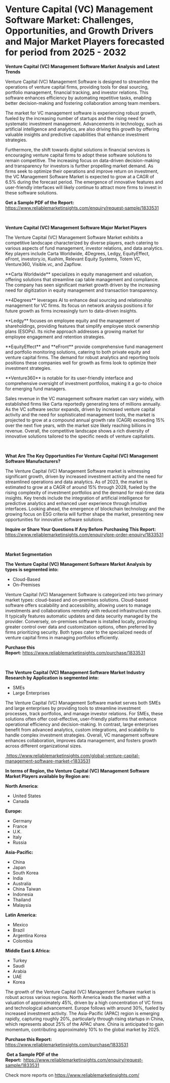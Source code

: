 <p><h1>Venture Capital (VC) Management Software Market: Challenges, Opportunities, and Growth Drivers and Major Market Players forecasted for period from 2025 - 2032</h1></p><p><strong>Venture Capital (VC) Management Software Market Analysis and Latest Trends</strong></p>
<p><p>Venture Capital (VC) Management Software is designed to streamline the operations of venture capital firms, providing tools for deal sourcing, portfolio management, financial tracking, and investor relations. This software enhances efficiency by automating repetitive tasks, enabling better decision-making and fostering collaboration among team members. </p><p>The market for VC management software is experiencing robust growth, fueled by the increasing number of startups and the rising need for systematic investment management. Advancements in technology, such as artificial intelligence and analytics, are also driving this growth by offering valuable insights and predictive capabilities that enhance investment strategies. </p><p>Furthermore, the shift towards digital solutions in financial services is encouraging venture capital firms to adopt these software solutions to remain competitive. The increasing focus on data-driven decision-making and transparency for investors is further propelling market demand. As firms seek to optimize their operations and improve return on investment, the VC Management Software Market is expected to grow at a CAGR of 6.5% during the forecast period. The emergence of innovative features and user-friendly interfaces will likely continue to attract more firms to invest in these software solutions.</p></p>
<p><strong>Get a Sample PDF of the Report:&nbsp;</strong> <a href="https://www.reliablemarketinsights.com/enquiry/request-sample/1833531?utm_campaign=2892&utm_medium=2&utm_source=Github&utm_content=ia&utm_term=26032025&utm_id=venture-capital-vc-management-software">https://www.reliablemarketinsights.com/enquiry/request-sample/1833531</a></p>
<p>&nbsp;</p>
<p><strong>Venture Capital (VC) Management Software Major Market Players</strong></p>
<p><p>The Venture Capital (VC) Management Software Market exhibits a competitive landscape characterized by diverse players, each catering to various aspects of fund management, investor relations, and data analytics. Key players include Carta Worldwide, 4Degrees, Ledgy, EquityEffect, eFront, investory.io, Kushim, Relevant Equity Systems, Totem VC, Venture360, Visible.vc, and Zapflow.</p><p>**Carta Worldwide** specializes in equity management and valuation, offering solutions that streamline cap table management and compliance. The company has seen significant market growth driven by the increasing need for digitization in equity management and transaction transparency.</p><p>**4Degrees** leverages AI to enhance deal sourcing and relationship management for VC firms. Its focus on network analysis positions it for future growth as firms increasingly turn to data-driven insights.</p><p>**Ledgy** focuses on employee equity and the management of shareholdings, providing features that simplify employee stock ownership plans (ESOPs). Its niche approach addresses a growing market for employee engagement and retention strategies.</p><p>**EquityEffect** and **eFront** provide comprehensive fund management and portfolio monitoring solutions, catering to both private equity and venture capital firms. The demand for robust analytics and reporting tools positions these companies well for growth as firms look to optimize their investment strategies.</p><p>**Venture360** is notable for its user-friendly interface and comprehensive oversight of investment portfolios, making it a go-to choice for emerging fund managers.</p><p>Sales revenue in the VC management software market can vary widely, with established firms like Carta reportedly generating tens of millions annually. As the VC software sector expands, driven by increased venture capital activity and the need for sophisticated management tools, the market is projected to grow at a compound annual growth rate (CAGR) exceeding 15% over the next five years, with the market size likely reaching billions in revenue. Overall, the competitive landscape shows a rich diversity of innovative solutions tailored to the specific needs of venture capitalists.</p></p>
<p>&nbsp;</p>
<p><strong>What Are The Key Opportunities For Venture Capital (VC) Management Software Manufacturers?</strong></p>
<p><p>The Venture Capital (VC) Management Software market is witnessing significant growth, driven by increased investment activity and the need for streamlined operations and data analytics. As of 2023, the market is estimated to grow at a CAGR of around 15% through 2028, fueled by the rising complexity of investment portfolios and the demand for real-time data insights. Key trends include the integration of artificial intelligence for predictive analytics and enhanced user experience through intuitive interfaces. Looking ahead, the emergence of blockchain technology and the growing focus on ESG criteria will further shape the market, presenting new opportunities for innovative software solutions.</p></p>
<p><strong>Inquire or Share Your Questions If Any Before Purchasing This Report:</strong> <a href="https://www.reliablemarketinsights.com/enquiry/pre-order-enquiry/1833531?utm_campaign=2892&utm_medium=2&utm_source=Github&utm_content=ia&utm_term=26032025&utm_id=venture-capital-vc-management-software">https://www.reliablemarketinsights.com/enquiry/pre-order-enquiry/1833531</a></p>
<p>&nbsp;</p>
<p><strong>Market Segmentation</strong></p>
<p><strong>The Venture Capital (VC) Management Software Market Analysis by types is segmented into:</strong></p>
<p><ul><li>Cloud-Based</li><li>On-Premises</li></ul></p>
<p><p>Venture Capital (VC) Management Software is categorized into two primary market types: cloud-based and on-premises solutions. Cloud-based software offers scalability and accessibility, allowing users to manage investments and collaborations remotely with reduced infrastructure costs. It typically features automatic updates and data security managed by the provider. Conversely, on-premises software is installed locally, providing greater control over data and customization options, often preferred by firms prioritizing security. Both types cater to the specialized needs of venture capital firms in managing portfolios efficiently.</p></p>
<p><strong>Purchase this Report:&nbsp;</strong><a href="https://www.reliablemarketinsights.com/purchase/1833531?utm_campaign=2892&utm_medium=2&utm_source=Github&utm_content=ia&utm_term=26032025&utm_id=venture-capital-vc-management-software">https://www.reliablemarketinsights.com/purchase/1833531</a></p>
<p>&nbsp;</p>
<p><strong>The Venture Capital (VC) Management Software Market Industry Research by Application is segmented into:</strong></p>
<p><ul><li>SMEs</li><li>Large Enterprises</li></ul></p>
<p><p>The Venture Capital (VC) Management Software market serves both SMEs and large enterprises by providing tools to streamline investment processes, track portfolios, and manage investor relations. For SMEs, these solutions often offer cost-effective, user-friendly platforms that enhance operational efficiency and decision-making. In contrast, large enterprises benefit from advanced analytics, custom integrations, and scalability to handle complex investment strategies. Overall, VC management software enhances collaboration, improves data management, and fosters growth across different organizational sizes.</p></p>
<p><a href="https://www.reliablemarketinsights.com/global-venture-capital-management-software-market-r1833531?utm_campaign=2892&utm_medium=2&utm_source=Github&utm_content=ia&utm_term=26032025&utm_id=venture-capital-vc-management-software">&nbsp;https://www.reliablemarketinsights.com/global-venture-capital-management-software-market-r1833531</a></p>
<p><strong>In terms of Region, the Venture Capital (VC) Management Software Market Players available by Region are:</strong></p>
<p>
    <p> <strong> North America: </strong>
        <ul>
            <li>United States</li>
            <li>Canada</li>
        </ul>
        </p> 
    <p> <strong> Europe: </strong>
        <ul>
            <li>Germany</li>
            <li>France</li>
            <li>U.K.</li>
            <li>Italy</li>
            <li>Russia</li>
        </ul>
        </p> 
    <p> <strong> Asia-Pacific: </strong>
        <ul>
            <li>China</li>
            <li>Japan</li>
            <li>South Korea</li>
            <li>India</li>
            <li>Australia</li>
            <li>China Taiwan</li>
            <li>Indonesia</li>
            <li>Thailand</li>
            <li>Malaysia</li>
        </ul>
        </p> 
    <p> <strong> Latin America: </strong>
        <ul>
            <li>Mexico</li>
            <li>Brazil</li>
            <li>Argentina Korea</li>
            <li>Colombia</li>
        </ul>
        </p> 
    <p> <strong> Middle East & Africa: </strong>
        <ul>
            <li>Turkey</li>
            <li>Saudi</li>
            <li>Arabia</li>
            <li>UAE</li>
            <li>Korea</li>
        </ul>
    </p>
    </p>
<p><p>The growth of the Venture Capital (VC) Management Software market is robust across various regions. North America leads the market with a valuation of approximately 45%, driven by a high concentration of VC firms and technological advancement. Europe follows with around 30%, fueled by increased investment activity. The Asia-Pacific (APAC) region is emerging rapidly, capturing roughly 20%, particularly through rising startups in China, which represents about 25% of the APAC share. China is anticipated to gain momentum, contributing approximately 10% to the global market by 2025.</p></p>
<p><strong>Purchase this Report: </strong><a href="https://www.reliablemarketinsights.com/purchase/1833531?utm_campaign=2892&utm_medium=2&utm_source=Github&utm_content=ia&utm_term=26032025&utm_id=venture-capital-vc-management-software">https://www.reliablemarketinsights.com/purchase/1833531</a></p>
<p>&nbsp;<strong>Get a Sample PDF of the Report:&nbsp;&nbsp;</strong><a href="https://www.reliablemarketinsights.com/enquiry/request-sample/1833531?utm_campaign=2892&utm_medium=2&utm_source=Github&utm_content=ia&utm_term=26032025&utm_id=venture-capital-vc-management-software">https://www.reliablemarketinsights.com/enquiry/request-sample/1833531</a></p>
<p><strong></strong></p>
<p>Check more reports on <a href="https://www.reliablemarketinsights.com/?utm_campaign=2892&utm_medium=2&utm_source=Github&utm_content=ia&utm_term=26032025&utm_id=venture-capital-vc-management-software">https://www.reliablemarketinsights.com/</a></p>